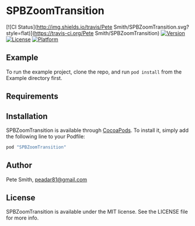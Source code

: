 # SPBZoomTransition

[![CI Status](http://img.shields.io/travis/Pete Smith/SPBZoomTransition.svg?style=flat)](https://travis-ci.org/Pete Smith/SPBZoomTransition)
[![Version](https://img.shields.io/cocoapods/v/SPBZoomTransition.svg?style=flat)](http://cocoapods.org/pods/SPBZoomTransition)
[![License](https://img.shields.io/cocoapods/l/SPBZoomTransition.svg?style=flat)](http://cocoapods.org/pods/SPBZoomTransition)
[![Platform](https://img.shields.io/cocoapods/p/SPBZoomTransition.svg?style=flat)](http://cocoapods.org/pods/SPBZoomTransition)

## Example

To run the example project, clone the repo, and run `pod install` from the Example directory first.

## Requirements

## Installation

SPBZoomTransition is available through [CocoaPods](http://cocoapods.org). To install
it, simply add the following line to your Podfile:

```ruby
pod "SPBZoomTransition"
```

## Author

Pete Smith, peadar81@gmail.com

## License

SPBZoomTransition is available under the MIT license. See the LICENSE file for more info.
